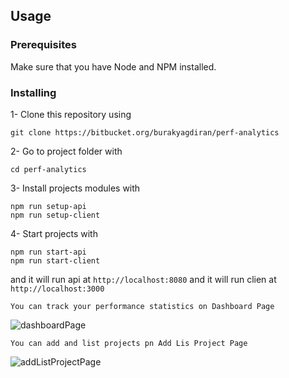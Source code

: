 ## Usage

### Prerequisites

Make sure that you have Node and NPM installed.

### Installing

1- Clone this repository using

```
git clone https://bitbucket.org/burakyagdiran/perf-analytics
```

2- Go to project folder with

```
cd perf-analytics
```

3- Install projects modules with

```
npm run setup-api
npm run setup-client
```

4- Start projects with

```
npm run start-api
npm run start-client
```

and it will run api at `http://localhost:8080`
and it will run clien at `http://localhost:3000`

```
You can track your performance statistics on Dashboard Page
```

![dashboardPage](https://user-images.githubusercontent.com/31351175/93127365-6d92e880-f6d6-11ea-936b-48fe485df73b.png)

```
You can add and list projects pn Add Lis Project Page
```

![addListProjectPage](https://user-images.githubusercontent.com/31351175/93127769-26f1be00-f6d7-11ea-96da-3ed3d1f3e5aa.png)
